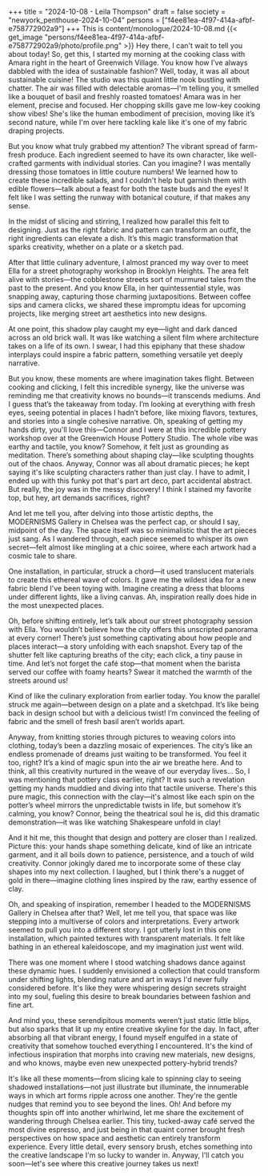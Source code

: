 +++
title = "2024-10-08 - Leila Thompson"
draft = false
society = "newyork_penthouse-2024-10-04"
persons = ["f4ee81ea-4f97-414a-afbf-e758772902a9"]
+++
This is content/monologue/2024-10-08.md
{{< get_image "persons/f4ee81ea-4f97-414a-afbf-e758772902a9/photo/profile.png" >}}
Hey there, I can't wait to tell you about today!
So, get this, I started my morning at the cooking class with Amara right in the heart of Greenwich Village. You know how I’ve always dabbled with the idea of sustainable fashion? Well, today, it was all about sustainable cuisine! The studio was this quaint little nook bustling with chatter. The air was filled with delectable aromas—I'm telling you, it smelled like a bouquet of basil and freshly roasted tomatoes! Amara was in her element, precise and focused. Her chopping skills gave me low-key cooking show vibes! She's like the human embodiment of precision, moving like it’s second nature, while I'm over here tackling kale like it's one of my fabric draping projects. 

But you know what truly grabbed my attention? The vibrant spread of farm-fresh produce. Each ingredient seemed to have its own character, like well-crafted garments with individual stories. Can you imagine? I was mentally dressing those tomatoes in little couture numbers! We learned how to create these incredible salads, and I couldn't help but garnish them with edible flowers—talk about a feast for both the taste buds and the eyes! It felt like I was setting the runway with botanical couture, if that makes any sense.

In the midst of slicing and stirring, I realized how parallel this felt to designing. Just as the right fabric and pattern can transform an outfit, the right ingredients can elevate a dish. It’s this magic transformation that sparks creativity, whether on a plate or a sketch pad.

After that little culinary adventure, I almost pranced my way over to meet Ella for a street photography workshop in Brooklyn Heights. The area felt alive with stories—the cobblestone streets sort of murmured tales from the past to the present. And you know Ella, in her quintessential style, was snapping away, capturing those charming juxtapositions. Between coffee sips and camera clicks, we shared these impromptu ideas for upcoming projects, like merging street art aesthetics into new designs. 

At one point, this shadow play caught my eye—light and dark danced across an old brick wall. It was like watching a silent film where architecture takes on a life of its own. I swear, I had this epiphany that these shadow interplays could inspire a fabric pattern, something versatile yet deeply narrative. 

But you know, these moments are where imagination takes flight. Between cooking and clicking, I felt this incredible synergy, like the universe was reminding me that creativity knows no bounds—it transcends mediums. And I guess that’s the takeaway from today. I’m looking at everything with fresh eyes, seeing potential in places I hadn’t before, like mixing flavors, textures, and stories into a single cohesive narrative.
Oh, speaking of getting my hands dirty, you'll love this—Connor and I were at this incredible pottery workshop over at the Greenwich House Pottery Studio. The whole vibe was earthy and tactile, you know? Somehow, it felt just as grounding as meditation. There’s something about shaping clay—like sculpting thoughts out of the chaos. Anyway, Connor was all about dramatic pieces; he kept saying it's like sculpting characters rather than just clay. I have to admit, I ended up with this funky pot that's part art deco, part accidental abstract. But really, the joy was in the messy discovery! I think I stained my favorite top, but hey, art demands sacrifices, right?

And let me tell you, after delving into those artistic depths, the MODERNISMS Gallery in Chelsea was the perfect cap, or should I say, midpoint of the day. The space itself was so minimalistic that the art pieces just sang. As I wandered through, each piece seemed to whisper its own secret—felt almost like mingling at a chic soiree, where each artwork had a cosmic tale to share. 

One installation, in particular, struck a chord—it used translucent materials to create this ethereal wave of colors. It gave me the wildest idea for a new fabric blend I've been toying with. Imagine creating a dress that blooms under different lights, like a living canvas. Ah, inspiration really does hide in the most unexpected places.

Oh, before shifting entirely, let’s talk about our street photography session with Ella. You wouldn’t believe how the city offers this unscripted panorama at every corner! There’s just something captivating about how people and places interact—a story unfolding with each snapshot. Every tap of the shutter felt like capturing breaths of the city; each click, a tiny pause in time. And let’s not forget the café stop—that moment when the barista served our coffee with foamy hearts? Swear it matched the warmth of the streets around us!

Kind of like the culinary exploration from earlier today. You know the parallel struck me again—between design on a plate and a sketchpad. It’s like being back in design school but with a delicious twist! I’m convinced the feeling of fabric and the smell of fresh basil aren’t worlds apart.

Anyway, from knitting stories through pictures to weaving colors into clothing, today’s been a dazzling mosaic of experiences. The city’s like an endless promenade of dreams just waiting to be transformed. You feel it too, right? It’s a kind of magic spun into the air we breathe here. And to think, all this creativity nurtured in the weave of our everyday lives...
So, I was mentioning that pottery class earlier, right? It was such a revelation getting my hands muddied and diving into that tactile universe. There's this pure magic, this connection with the clay—it's almost like each spin on the potter’s wheel mirrors the unpredictable twists in life, but somehow it’s calming, you know? Connor, being the theatrical soul he is, did this dramatic demonstration—it was like watching Shakespeare unfold in clay! 

And it hit me, this thought that design and pottery are closer than I realized. Picture this: your hands shape something delicate, kind of like an intricate garment, and it all boils down to patience, persistence, and a touch of wild creativity. Connor jokingly dared me to incorporate some of these clay shapes into my next collection. I laughed, but I think there's a nugget of gold in there—imagine clothing lines inspired by the raw, earthy essence of clay.

Oh, and speaking of inspiration, remember I headed to the MODERNISMS Gallery in Chelsea after that? Well, let me tell you, that space was like stepping into a multiverse of colors and interpretations. Every artwork seemed to pull you into a different story. I got utterly lost in this one installation, which painted textures with transparent materials. It felt like bathing in an ethereal kaleidoscope, and my imagination just went wild.

There was one moment where I stood watching shadows dance against these dynamic hues. I suddenly envisioned a collection that could transform under shifting lights, blending nature and art in ways I'd never fully considered before. It's like they were whispering design secrets straight into my soul, fueling this desire to break boundaries between fashion and fine art.

And mind you, these serendipitous moments weren’t just static little blips, but also sparks that lit up my entire creative skyline for the day. In fact, after absorbing all that vibrant energy, I found myself engulfed in a state of creativity that somehow touched everything I encountered. It's the kind of infectious inspiration that morphs into craving new materials, new designs, and who knows, maybe even new unexpected pottery-hybrid trends?

It's like all these moments—from slicing kale to spinning clay to seeing shadowed installations—not just illustrate but illuminate, the innumerable ways in which art forms ripple across one another. They're the gentle nudges that remind you to see beyond the lines. Oh! And before my thoughts spin off into another whirlwind, let me share the excitement of wandering through Chelsea earlier. This tiny, tucked-away café served the most divine espresso, and just being in that quaint corner brought fresh perspectives on how space and aesthetic can entirely transform experience. Every little detail, every sensory brush, etches something into the creative landscape I'm so lucky to wander in.
Anyway, I'll catch you soon—let's see where this creative journey takes us next!
